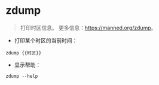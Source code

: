 # zdump

> 打印时区信息。
> 更多信息：<https://manned.org/zdump>。

- 打印某个时区的当前时间：

`zdump {{时区}}`

- 显示帮助：

`zdump --help`